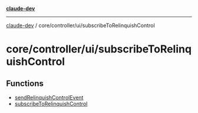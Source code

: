 [**claude-dev**](../../../../README.md)

***

[claude-dev](../../../../README.md) / core/controller/ui/subscribeToRelinquishControl

# core/controller/ui/subscribeToRelinquishControl

## Functions

- [sendRelinquishControlEvent](functions/sendRelinquishControlEvent.md)
- [subscribeToRelinquishControl](functions/subscribeToRelinquishControl.md)
